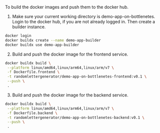 To build the docker images and push them to the docker hub.

1. Make sure your current working directory is demo-app-on-bottlenetes. Login to the docker hub, if you are not already logged in. Then create a builder instance.

```bash
docker login
docker buildx create --name demo-app-builder
docker buildx use demo-app-builder
```

2. Build and push the docker image for the frontend service.

```bash
docker buildx build \
 --platform linux/amd64,linux/arm64,linux/arm/v7 \
 -f Dockerfile.frontend \
 -t randomlettergenerator/demo-app-on-bottlenetes-frontend:v0.1 \
 --push \
 .
```

3. Build and push the docker image for the backend service.

```bash
docker buildx build \
 --platform linux/amd64,linux/arm64,linux/arm/v7 \
 -f Dockerfile.backend \
 -t randomlettergenerator/demo-app-on-bottlenetes-backend:v0.1 \
 --push \
 .
```
